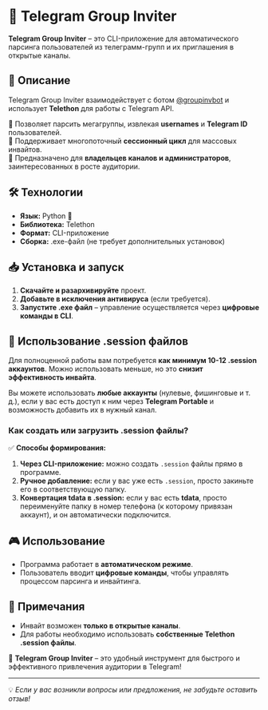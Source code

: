 # 🚀 Telegram Group Inviter

**Telegram Group Inviter** – это CLI-приложение для автоматического парсинга пользователей из телеграмм-групп и их приглашения в открытые каналы.

## 📝 Описание

Telegram Group Inviter взаимодействует с ботом [@groupinvbot](https://t.me/groupinvbot) и использует **Telethon** для работы с Telegram API.  

🔹 Позволяет парсить мегагруппы, извлекая **usernames** и **Telegram ID** пользователей.  
🔹 Поддерживает многопоточный **сессионный цикл** для массовых инвайтов.  
🔹 Предназначено для **владельцев каналов и администраторов**, заинтересованных в росте аудитории.  

## 🛠 Технологии

- **Язык:** Python 🐍  
- **Библиотека:** Telethon  
- **Формат:** CLI-приложение  
- **Сборка:** .exe-файл (не требует дополнительных установок)  

## 📥 Установка и запуск

1. **Скачайте и разархивируйте** проект.  
2. **Добавьте в исключения антивируса** (если требуется).  
3. **Запустите .exe файл** – управление осуществляется через **цифровые команды в CLI**.  

## 🔑 Использование .session файлов

Для полноценной работы вам потребуется **как минимум 10-12 .session аккаунтов**. Можно использовать меньше, но это **снизит эффективность инвайта**.

Вы можете использовать **любые аккаунты** (нулевые, фишинговые и т. д.), если у вас есть доступ к ним через **Telegram Portable** и возможность добавить их в нужный канал.

### Как создать или загрузить .session файлы?

✅ **Способы формирования:**  
1. **Через CLI-приложение:** можно создать `.session` файлы прямо в программе.  
2. **Ручное добавление:** если у вас уже есть `.session`, просто закиньте его в соответствующую папку.  
3. **Конвертация tdata в .session:** если у вас есть **tdata**, просто переименуйте папку в номер телефона (к которому привязан аккаунт), и он автоматически подключится.  

## 🎮 Использование

- Программа работает в **автоматическом режиме**.  
- Пользователь вводит **цифровые команды**, чтобы управлять процессом парсинга и инвайтинга.  

## 📌 Примечания

- Инвайт возможен **только в открытые каналы**.  
- Для работы необходимо использовать **собственные Telethon .session файлы**.  

🚀 **Telegram Group Inviter** – это удобный инструмент для быстрого и эффективного привлечения аудитории в Telegram!

---

💡 *Если у вас возникли вопросы или предложения, не забудьте оставить отзыв!*  
